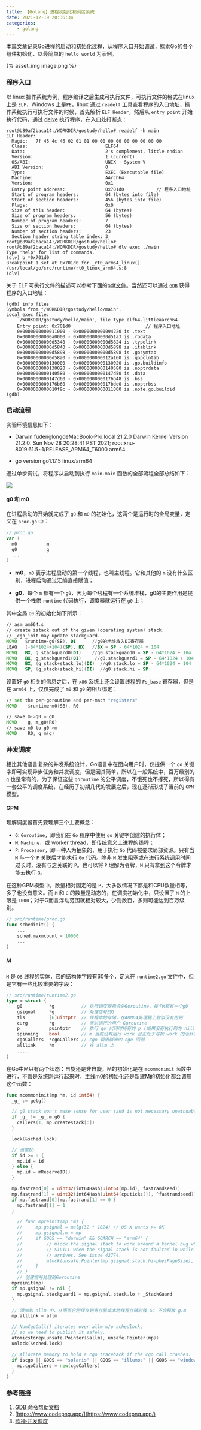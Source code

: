 ```yaml
---
title: 【Golang】进程初始化和调度系统
date: 2021-12-19 20:36:34
categories:
    - golang
---
```


本篇文章记录Go进程的启动和初始化过程，从程序入口开始调试，探索Go的各个组件初始化，以最简单的 `hello world` 为示例。

{% asset_img image.png %}

<!-- more -->

### 程序入口

以 linux 操作系统为例，程序编译之后生成可执行文件，可执行文件的格式在linux上是 `ELF`，Windows 上是`PE`，linux 通过 `readelf` 工具查看程序的入口地址，操作系统执行可执行文件的时候，首先解析 `ELF Header`，然后从 `entry point` 开始执行代码，通过 [delve](https://github.com/go-delve/delve) 执行程序，在入口处打断点：

```
root@b89af2baca14:/WORKDIR/gostudy/hello# readelf -h main
ELF Header:
  Magic:   7f 45 4c 46 02 01 01 00 00 00 00 00 00 00 00 00
  Class:                             ELF64
  Data:                              2's complement, little endian
  Version:                           1 (current)
  OS/ABI:                            UNIX - System V
  ABI Version:                       0
  Type:                              EXEC (Executable file)
  Machine:                           AArch64
  Version:                           0x1
  Entry point address:               0x701d0            // 程序入口地址
  Start of program headers:          64 (bytes into file)
  Start of section headers:          456 (bytes into file)
  Flags:                             0x0
  Size of this header:               64 (bytes)
  Size of program headers:           56 (bytes)
  Number of program headers:         7
  Size of section headers:           64 (bytes)
  Number of section headers:         23
  Section header string table index: 3
root@b89af2baca14:/WORKDIR/gostudy/hello#
root@b89af2baca14:/WORKDIR/gostudy/hello# dlv exec ./main
Type 'help' for list of commands.
(dlv) b *0x701d0
Breakpoint 1 set at 0x701d0 for _rt0_arm64_linux() /usr/local/go/src/runtime/rt0_linux_arm64.s:8
(dlv)
```

关于 ELF 可执行文件的描述可以参考下面的[pdf文件](https://github.com/corkami/pics/blob/28cb0226093ed57b348723bc473cea0162dad366/binary/elf101/elf101.pdf)。当然还可以通过 [`GDB`](https://visualgdb.com/gdbreference/commands/info_files) 获得程序的入口地址：

```
(gdb) info files
Symbols from "/WORKDIR/gostudy/hello/main".
Local exec file:
	`/WORKDIR/gostudy/hello/main', file type elf64-littleaarch64.
	Entry point: 0x701d0                            // 程序入口地址
	0x0000000000011000 - 0x0000000000094220 is .text
	0x00000000000a0000 - 0x00000000000d51a3 is .rodata
	0x00000000000d5340 - 0x00000000000d5824 is .typelink
	0x00000000000d5840 - 0x00000000000d5898 is .itablink
	0x00000000000d5898 - 0x00000000000d5898 is .gosymtab
	0x00000000000d58a0 - 0x000000000012a160 is .gopclntab
	0x0000000000130000 - 0x0000000000130020 is .go.buildinfo
	0x0000000000130020 - 0x0000000000140580 is .noptrdata
	0x0000000000140580 - 0x0000000000147d50 is .data
	0x0000000000147d60 - 0x0000000000176b48 is .bss
	0x0000000000176b60 - 0x000000000017bde0 is .noptrbss
	0x0000000000010f9c - 0x0000000000011000 is .note.go.buildid
(gdb)
```

### 启动流程

实验环境信息如下：

- Darwin fudenglongdeMacBook-Pro.local 21.2.0 Darwin Kernel Version 21.2.0: Sun Nov 28 20:28:41 PST 2021; root:xnu-8019.61.5~1/RELEASE_ARM64_T6000 arm64

- go version go1.17.5 linux/arm64

通过单步调试，将程序从启动到执行 `main.main` 函数的全部流程全部总结如下：

![](go进程启动流程.png)

#### g0 和 m0

在进程启动的开始就完成了 `g0` 和 `m0` 的初始化，这两个是运行时的全局变量，定义在 `proc.go` 中：

```go
// proc.go
var (
  m0           m
  g0           g
  ...
)
```

- **m0**，`m0` 表示进程启动的第一个线程，也叫主线程。它和其他的 `m` 没有什么区别，进程启动通过汇编直接赋值；

- **g0**，每个 `m` 都有一个 `g0`，因为每个线程有一个系统堆栈，g0的主要作用是提供一个栈供 `runtime` 代码执行，调度器就运行在 `g0` 上；

其中全局 `g0` 的初始化如下所示： 

```asm
// asm_am664.s
// create istack out of the given (operating system) stack.
// _cgo_init may update stackguard.
MOVQ   $runtime·g0(SB), DI      //g0的地址放入DI寄存器
LEAQ   (-64*1024+104)(SP), BX   //BX = SP - 64*1024 + 104
MOVQ   BX, g_stackguard0(DI)    //g0.stackguard0 = SP - 64*1024 + 104
MOVQ   BX, g_stackguard1(DI)     //g0.stackguard1 = SP - 64*1024 + 104
MOVQ   BX, (g_stack+stack_lo)(DI)  //g0.stack.lo = SP - 64*1024 + 104
MOVQ   SP, (g_stack+stack_hi)(DI)  //g0.stack.hi = SP
```

设置好 `g0` 相关的信息之后，在 `x86` 系统上还会设置线程的 `Fs_base` 寄存器，但是在 `arm64` 上，仅仅完成了 `m0` 和 `g0` 的相互绑定：

```asm
// set the per-goroutine and per-mach "registers"
MOVD	$runtime·m0(SB), R0

// save m->g0 = g0
MOVD	g, m_g0(R0)
// save m0 to g0->m
MOVD	R0, g_m(g)
```

### 并发调度

相比其他语言复杂的并发系统设计，Go语言中在面向用户时，仅提供一个 `go` 关键字即可实现异步任务和并发调度，但是因其简单，所以在一般系统中，百万级别的 `g` 也是常有的，为了保证这些 `goroutine` 的公平调度，不饿死也不撑死，所以得有一套公平的调度系统，在经历了初期几代的发展之后，现在逐渐形成了当前的 `GPM` 模型。

#### GPM

理解调度器首先要理解三个主要概念：

- `G`: `Goroutine`，即我们在 `Go` 程序中使用 `go` 关键字创建的执行体；
- `M`: `Machine`，或 worker thread，即传统意义上进程的线程；
- `P`: `Processor`，即一种人为抽象的、用于执行 `Go` 代码被要求局部资源。只有当 `M` 与一个 `P` 关联后才能执行 `Go` 代码。除非 `M` 发生阻塞或在进行系统调用时间过长时，没有与之关联的 `P`。也可以将 `P` 理解为令牌，`M` 只有拿到这个令牌才能去执行 `G`。

在这种GPM模型中，数量相对固定的是 `P`，大多数情况下都是和CPU数量相等，多了也没有意义。而 `M` 和 `G` 的数量是动态的，在调度初始化中，只设置了 `M` 的上限是 `1000`；对于G而言浮动范围就相对较大，少则数百，多则可能达到百万级别。

```go
// src/runtime/proc.go
func schedinit() {
    ...
    sched.maxmcount = 10000
    ...
}
```

##### M

`M` 是 `OS` 线程的实体，它的结构体字段有60多个，定义在 `runtime2.go` 文件中，但是它有一些比较重要的字段：

```go
// src/runtime/runtime2.go 
type m struct {
    g0          *g          // 执行调度器指令的Goroutine，每个M都有一个g0
    gsignal     *g          // 处理信号的G
    tls         [6]uintptr	// 线程本地存储，在ARM64处理器上貌似没有用到
    curg        *g			// 当前运行的用户 Goroutine
    p           puintptr	// 执行 go 代码时持有的 p (如果没有执行则为 nil)
    spinning    bool		// m 当前没有运行 work 且正处于寻找 work 的活跃状态
    cgoCallers  *cgoCallers	// cgo 调用崩溃的 cgo 回溯
    alllink     *m			// 在 allm 上
    .....
}
```

在Go中M只有两个状态：自旋还是非自旋。M的初始化是在 `mcommoninit` 函数中进行，不管是系统刚运行起来时，主线m0的初始化还是新建M的初始化都会调用这个函数：

```go
func mcommoninit(mp *m, id int64) {
  _g_ := getg()

  // g0 stack won't make sense for user (and is not necessary unwindable).
  if _g_ != _g_.m.g0 {
    callers(1, mp.createstack[:])
  }

  lock(&sched.lock)

  // 设置ID
  if id >= 0 {
    mp.id = id
  } else {
    mp.id = mReserveID()
  }

  mp.fastrand[0] = uint32(int64Hash(uint64(mp.id), fastrandseed))
  mp.fastrand[1] = uint32(int64Hash(uint64(cputicks()), ^fastrandseed))
  if mp.fastrand[0]|mp.fastrand[1] == 0 {
    mp.fastrand[1] = 1
  }

    // func mpreinit(mp *m) {
    //     mp.gsignal = malg(32 * 1024) // OS X wants >= 8K
    //     mp.gsignal.m = mp
    //     if GOOS == "darwin" && GOARCH == "arm64" {
    //         // mlock the signal stack to work around a kernel bug where it may
    //         // SIGILL when the signal stack is not faulted in while a signal
    //         // arrives. See issue 42774.
    //         mlock(unsafe.Pointer(mp.gsignal.stack.hi-physPageSize), physPageSize)
    //     }
    // }
    // 创建信号处理的Goroutine
  mpreinit(mp)
  if mp.gsignal != nil {
    mp.gsignal.stackguard1 = mp.gsignal.stack.lo + _StackGuard
  }

  // 添加到 allm 中，从而当它刚保存到寄存器或本地线程存储时候 GC 不会释放 g.m
  mp.alllink = allm

  // NumCgoCall() iterates over allm w/o schedlock,
  // so we need to publish it safely.
  atomicstorep(unsafe.Pointer(&allm), unsafe.Pointer(mp))
  unlock(&sched.lock)

  // Allocate memory to hold a cgo traceback if the cgo call crashes.
  if iscgo || GOOS == "solaris" || GOOS == "illumos" || GOOS == "windows" {
    mp.cgoCallers = new(cgoCallers)
  }
}
```



### 参考链接

1. [GDB 命令帮助文档](https://visualgdb.com/gdbreference/commands/)
2. [https://www.codepng.app/](https://www.codepng.app/)
3. [欧神·并发调度](https://golang.design/under-the-hood/zh-cn/part2runtime/ch06sched/)